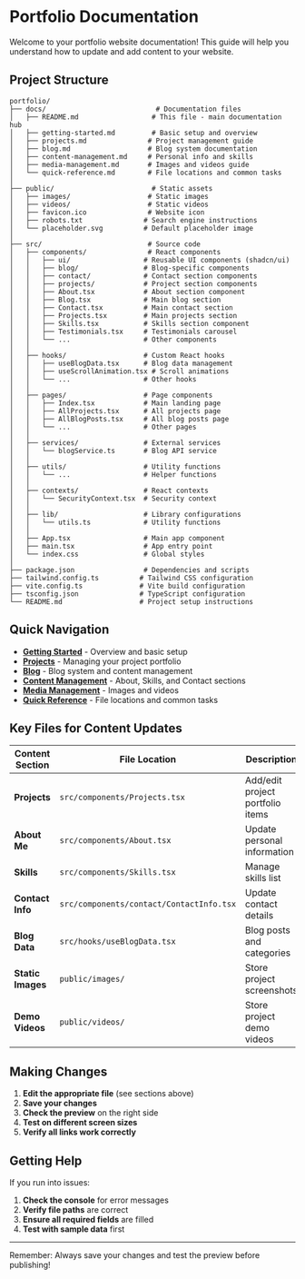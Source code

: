 
# Portfolio Documentation

Welcome to your portfolio website documentation! This guide will help you understand how to update and add content to your website.

## Project Structure

```
portfolio/
├── docs/                           # Documentation files
│   ├── README.md                  # This file - main documentation hub
│   ├── getting-started.md         # Basic setup and overview
│   ├── projects.md               # Project management guide
│   ├── blog.md                   # Blog system documentation
│   ├── content-management.md     # Personal info and skills
│   ├── media-management.md       # Images and videos guide
│   └── quick-reference.md        # File locations and common tasks
│
├── public/                        # Static assets
│   ├── images/                   # Static images
│   ├── videos/                   # Static videos
│   ├── favicon.ico               # Website icon
│   ├── robots.txt               # Search engine instructions
│   └── placeholder.svg          # Default placeholder image
│
├── src/                          # Source code
│   ├── components/               # React components
│   │   ├── ui/                  # Reusable UI components (shadcn/ui)
│   │   ├── blog/                # Blog-specific components
│   │   ├── contact/             # Contact section components
│   │   ├── projects/            # Project section components
│   │   ├── About.tsx            # About section component
│   │   ├── Blog.tsx             # Main blog section
│   │   ├── Contact.tsx          # Main contact section
│   │   ├── Projects.tsx         # Main projects section
│   │   ├── Skills.tsx           # Skills section component
│   │   ├── Testimonials.tsx     # Testimonials carousel
│   │   └── ...                  # Other components
│   │
│   ├── hooks/                   # Custom React hooks
│   │   ├── useBlogData.tsx      # Blog data management
│   │   ├── useScrollAnimation.tsx # Scroll animations
│   │   └── ...                  # Other hooks
│   │
│   ├── pages/                   # Page components
│   │   ├── Index.tsx            # Main landing page
│   │   ├── AllProjects.tsx      # All projects page
│   │   ├── AllBlogPosts.tsx     # All blog posts page
│   │   └── ...                  # Other pages
│   │
│   ├── services/                # External services
│   │   └── blogService.ts       # Blog API service
│   │
│   ├── utils/                   # Utility functions
│   │   └── ...                  # Helper functions
│   │
│   ├── contexts/                # React contexts
│   │   └── SecurityContext.tsx  # Security context
│   │
│   ├── lib/                     # Library configurations
│   │   └── utils.ts             # Utility functions
│   │
│   ├── App.tsx                  # Main app component
│   ├── main.tsx                 # App entry point
│   └── index.css                # Global styles
│
├── package.json                 # Dependencies and scripts
├── tailwind.config.ts          # Tailwind CSS configuration
├── vite.config.ts              # Vite build configuration
├── tsconfig.json               # TypeScript configuration
└── README.md                   # Project setup instructions
```

## Quick Navigation

- **[Getting Started](./getting-started.md)** - Overview and basic setup
- **[Projects](./projects.md)** - Managing your project portfolio
- **[Blog](./blog.md)** - Blog system and content management
- **[Content Management](./content-management.md)** - About, Skills, and Contact sections
- **[Media Management](./media-management.md)** - Images and videos
- **[Quick Reference](./quick-reference.md)** - File locations and common tasks

## Key Files for Content Updates

| Content Section | File Location | Description |
|----------------|---------------|-------------|
| **Projects** | `src/components/Projects.tsx` | Add/edit project portfolio items |
| **About Me** | `src/components/About.tsx` | Update personal information |
| **Skills** | `src/components/Skills.tsx` | Manage skills list |
| **Contact Info** | `src/components/contact/ContactInfo.tsx` | Update contact details |
| **Blog Data** | `src/hooks/useBlogData.tsx` | Blog posts and categories |
| **Static Images** | `public/images/` | Store project screenshots |
| **Demo Videos** | `public/videos/` | Store project demo videos |

## Making Changes

1. **Edit the appropriate file** (see sections above)
2. **Save your changes**
3. **Check the preview** on the right side
4. **Test on different screen sizes**
5. **Verify all links work correctly**

## Getting Help

If you run into issues:
1. **Check the console** for error messages
2. **Verify file paths** are correct
3. **Ensure all required fields** are filled
4. **Test with sample data** first

---

Remember: Always save your changes and test the preview before publishing!
